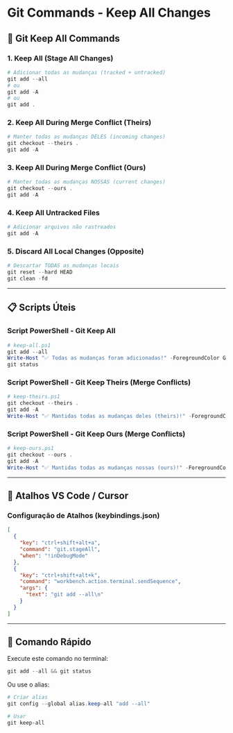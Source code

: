 # Git Commands - Keep All Changes

## 🔄 Git Keep All Commands

### 1. Keep All (Stage All Changes)

```powershell
# Adicionar todas as mudanças (tracked + untracked)
git add --all
# ou
git add -A
# ou
git add .
```

### 2. Keep All During Merge Conflict (Theirs)

```powershell
# Manter todas as mudanças DELES (incoming changes)
git checkout --theirs .
git add -A
```

### 3. Keep All During Merge Conflict (Ours)

```powershell
# Manter todas as mudanças NOSSAS (current changes)
git checkout --ours .
git add -A
```

### 4. Keep All Untracked Files

```powershell
# Adicionar arquivos não rastreados
git add -A
```

### 5. Discard All Local Changes (Opposite)

```powershell
# Descartar TODAS as mudanças locais
git reset --hard HEAD
git clean -fd
```

---

## 📋 Scripts Úteis

### Script PowerShell - Git Keep All

```powershell
# keep-all.ps1
git add --all
Write-Host "✅ Todas as mudanças foram adicionadas!" -ForegroundColor Green
git status
```

### Script PowerShell - Git Keep Theirs (Merge Conflicts)

```powershell
# keep-theirs.ps1
git checkout --theirs .
git add -A
Write-Host "✅ Mantidas todas as mudanças deles (theirs)!" -ForegroundColor Green
```

### Script PowerShell - Git Keep Ours (Merge Conflicts)

```powershell
# keep-ours.ps1
git checkout --ours .
git add -A
Write-Host "✅ Mantidas todas as mudanças nossas (ours)!" -ForegroundColor Green
```

---

## 🎯 Atalhos VS Code / Cursor

### Configuração de Atalhos (keybindings.json)

```json
[
  {
    "key": "ctrl+shift+alt+a",
    "command": "git.stageAll",
    "when": "!inDebugMode"
  },
  {
    "key": "ctrl+shift+alt+k",
    "command": "workbench.action.terminal.sendSequence",
    "args": {
      "text": "git add --all\n"
    }
  }
]
```

---

## 🚀 Comando Rápido

Execute este comando no terminal:

```powershell
git add --all && git status
```

Ou use o alias:

```powershell
# Criar alias
git config --global alias.keep-all "add --all"

# Usar
git keep-all
```
